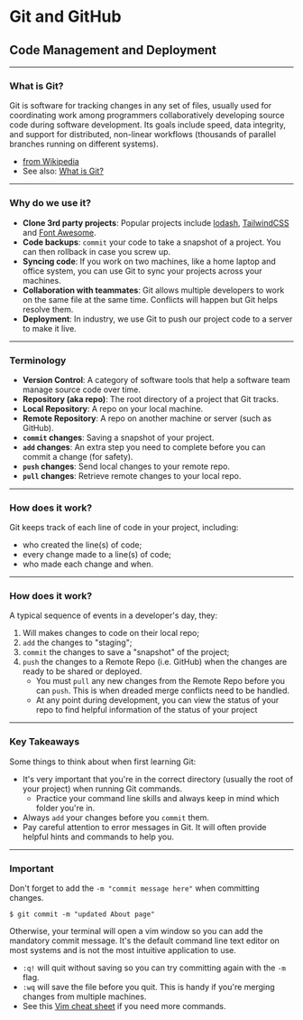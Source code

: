 # Git and GitHub
## Code Management and Deployment

---

### What is Git?

Git is software for tracking changes in any set of files, usually used for coordinating work among programmers collaboratively developing source code during software development. Its goals include speed, data integrity, and support for distributed, non-linear workflows (thousands of parallel branches running on different systems).
- [from Wikipedia](https://en.wikipedia.org/wiki/Git)
- See also: [What is Git?](https://git-scm.com/book/en/v2/Getting-Started-What-is-Git%3F)
            
---

### Why do we use it?

- **Clone 3rd party projects**: Popular projects include [lodash](https://lodash.com/), [TailwindCSS](https://tailwindcss.com/) and [Font Awesome](https://fontawesome.com/).
- **Code backups**: `commit` your code to take a snapshot of a project. You can then rollback in case you screw up.
- **Syncing code**: If you work on two machines, like a home laptop and office system, you can use Git to sync your projects across your machines.
- **Collaboration with teammates**: Git allows multiple developers to work on the same file at the same time. Conflicts will happen but Git helps resolve them.
- **Deployment**: In industry, we use Git to push our project code to a server to make it live.

---

### Terminology
- **Version Control**: A category of software tools that help a software team manage source code over time.
- **Repository (aka repo)**: The root directory of a project that Git tracks. 
- **Local Repository**: A repo on your local machine.
- **Remote Repository**: A repo on another machine or server (such as GitHub).
- **`commit` changes**: Saving a snapshot of your project.
- **`add` changes**: An extra step you need to complete before you can commit a change (for safety).
- **`push` changes**: Send local changes to your remote repo.
- **`pull` changes**: Retrieve remote changes to your local repo.

---

### How does it work?
Git keeps track of each line of code in your project, including:
- who created the line(s) of code;
- every change made to a line(s) of code;
- who made each change and when.

---

### How does it work?

A typical sequence of events in a developer's day, they:
1. Will makes changes to code on their local repo;
2. `add` the changes to "staging";
3. `commit` the changes to save a "snapshot" of the project;
4. `push` the changes to a Remote Repo (i.e. GitHub) when the changes are ready to be shared or deployed.
    - You must `pull` any new changes from the Remote Repo before you can `push`. This is when dreaded merge conflicts need to be handled.
    - At any point during development, you can view the status of your repo to find helpful information of the status of your project

---

### Key Takeaways
Some things to think about when first learning Git:
- It's very important that you're in the correct directory (usually the root of your
project) when running Git commands. 
    - Practice your command line skills and always keep in mind which folder you're in.
- Always `add` your changes before you `commit` them.
- Pay careful attention to error messages in Git. It will often provide helpful hints and commands to help you.

---

### Important
Don't forget to add the `-m "commit message here"` when committing changes. 

```
$ git commit -m "updated About page"
```

Otherwise, your terminal will open a vim window so you can add the mandatory commit message. It's the default command line text editor on most systems and is not the most intuitive application to use. 
- `:q!` will quit without saving so you can try committing again with the `-m` flag.
- `:wq` will save the file before you quit. This is handy if you're merging changes from multiple machines.
- See this [Vim cheat sheet](https://devhints.io/vim) if you need more commands.